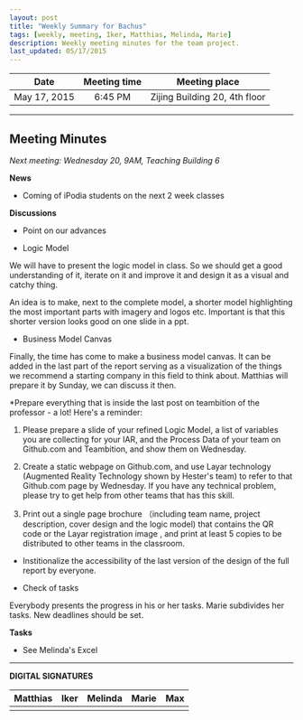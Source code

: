 ```yaml
---
layout: post
title: "Weekly Summary for Bachus"
tags: [weekly, meeting, Iker, Matthias, Melinda, Marie]
description: Weekly meeting minutes for the team project.
last_updated: 05/17/2015
---
```


|**Date** |**Meeting time**|**Meeting place**
| ------------- |:----------------:|:-------:
|May 17, 2015| 6:45 PM | Zijing Building 20, 4th floor

----------

Meeting Minutes
------
*Next meeting: Wednesday 20, 9AM, Teaching Building 6*

**News**

* Coming of iPodia students on the next 2 week classes

**Discussions**

* Point on our advances

* Logic Model

We will have to present the logic model in class. So we should get a good understanding of it, iterate on it and improve it and design it as a visual and catchy thing.

An idea is to make, next to the complete model, a shorter model highlighting the most important parts with imagery and logos etc. Important is that this shorter version looks good on one slide in a ppt.

* Business Model Canvas

Finally, the time has come to make a business model canvas. It can be added in the last part of the report serving as a visualization of the things we recommend a starting company in this field to think about. Matthias will prepare it by Sunday, we can discuss it then.

*Prepare everything that is inside the last post on teambition of the professor - a lot! Here's a reminder:

1. Please prepare a slide of your refined Logic Model, a list of variables you are collecting for your IAR, and the Process Data of your team on Github.com and Teambition, and show them on Wednesday.

2. Create a static webpage on Github.com, and use Layar technology (Augmented Reality Technology shown by Hester's team) to refer to that Github.com page by Wednesday. If you have any technical problem, please try to get help from other teams that has this skill.

3. Print out a single page brochure （including team name, project description, cover design and the logic model) that contains the QR code or the Layar registration image , and print at least 5 copies to be distributed to other teams in the classroom.

* Institionalize the accessibility of the last version of the design of the full report by everyone.

* Check of tasks

Everybody presents the progress in his or her tasks. Marie subdivides her tasks. New deadlines should be set.

**Tasks**

* See Melinda's Excel


----------

**DIGITAL SIGNATURES**

|**Matthias** |**Iker**|**Melinda**|**Marie**|**Max**|
|----------------|----------------|----------------|----------------|----------------|
| | | | | |
